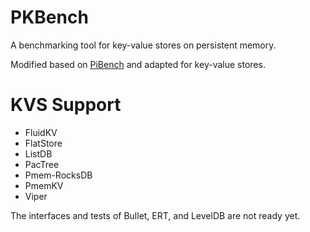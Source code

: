 # PKBench
A benchmarking tool for key-value stores on persistent memory.

Modified based on [PiBench](https://github.com/sfu-dis/pibench) and adapted for key-value stores.

# KVS Support

- FluidKV
- FlatStore
- ListDB
- PacTree
- Pmem-RocksDB
- PmemKV
- Viper

The interfaces and tests of Bullet, ERT, and LevelDB are not ready yet. 